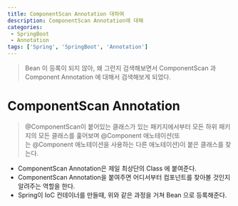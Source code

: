 ```yaml
---
title: ComponentScan Annotation 대하여
description: ComponentScan Annotation에 대해
categories:
 - SpringBoot
 - Annotation
tags: ['Spring', 'SpringBoot', 'Annotation']
---
```


<!-- more -->

>Bean 이 등록이 되지 않아, 왜 그런지 검색해보면서 ComponentScan 과 Component Annotation 에 대해서 검색해보게 되었다.

# ComponentScan Annotation
 
> @ComponentScan이 붙어있는 클래스가 있는 패키지에서부터 모든 하위 패키지의 모든 클래스를 훑어보며 @Component 애노테이션(또는 @Component 애노테이션을 사용하는 다른 애노테이션)이 붙은 클래스를 찾는다.


-   ComponentScan Annotation은 제일 최상단의 Class 에 붙여준다.
-   ComponentScan Annotation을 붙여주면 어디서부터 컴포넌트를 찾아볼 것인지 알려주는 역할을 한다.
-   Spring이 IoC 컨테이너를 만들때, 위와 같은 과정을 거쳐 Bean 으로 등록해준다. 





